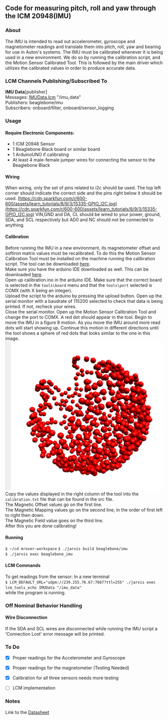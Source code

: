 ﻿Code for measuring pitch, roll and yaw through the ICM 20948(IMU)
 ---
### About

The IMU is intended to read out accelerometer, gyroscope and magnetometer readings and translate them into pitch, roll, yaw and bearing for use in Auton's systems. The IMU must be calibrated whenever it is being used in a new environment. We do so by running the calibration script, and the Motion Sensor Calibrated Tool. This is followed by the main driver which utilizes the calibrated values in order to produce accurate data.

### LCM Channels Publishing/Subscribed To
**IMU Data**[publisher] \
Messages:  [IMUData.lcm](https://github.com/jjtom34/mrover-workspace/blob/master/rover_msgs/IMUData.lcm) "/imu_data" \
Publishers: beaglebone/imu \
Subscribers: onboard/filter, onboard/sensor_logging


### Usage
#### Require Electronic Components:
- 1 ICM 20948 Sensor
- 1 Beaglebone Black board or similar board
- 1 ArduinoUNO if calibrating
- At least 4 male-female jumper wires for connecting the sensor to the Beaglebone Black

#### Wiring
When wiring, only the set of pins related to i2c should be used. The top left corner should indicate the correct side and the pins right below it should be used.
[https://cdn.sparkfun.com/r/600-600/assets/learn_tutorials/8/9/3/15335-GPIO_I2C.jpg](https://cdn.sparkfun.com/r/600-600/assets/learn_tutorials/8/9/3/15335-GPIO_I2C.jpg)
VIN,GND and DA, CL should be wired to your power, ground, SDA, and SCL respectively but AD0 and NC should not be connected to anything.

#### Calibration 
Before running the IMU in a new environment, its magnetometer offset and softiron matrix values must be recalibrated. To do this the Motion Sensor Calibration Tool must be installed on the machine running the calibration script. The tool can be downloaded [here](https://www.pjrc.com/store/prop_shield.html). \
Make sure you have the arduino IDE downloaded as well. This can be downloaded [here](https://www.arduino.cc/en/main/software).  \
Open up calibration.ino in the arduino IDE. Make sure that the correct board is selected in the `tools\board` menu and that the `tools\port` selected is COMX (with X being an integer). \
Upload the script to the arduino by pressing the upload button. Open up the serial monitor with a baudrate of 115200 selected to check that data is being printed. If not, recheck your wires. \
Close the serial monitor. Open up the Motion Sensor Calibration Tool and change the port to COMX. A red dot should appear in the tool. Begin to move the IMU in a figure 8 motion. As you move the IMU around more read dots will start showing up. Continue this motion in different directions until the tool shows a sphere of red dots that looks similar to the one in this image. \
![image](IMU.PNG) \
Copy the values displayed in the right column of the tool into the `calibration.txt` file that can be found in the src file. \
The Magnetic Offset values go on the first line. \
The Magnetic Mapping values go on the second line, in the order of first left to right then down. \
The Magnetic Field value goes on the third line. \
After this you are done calibrating!


#### Running
`$ ~/cd mrover-workspace`
`$ ./jarvis build beaglebone/imu` \
`$ ./jarvis exec beaglebone_imu` 
  
#### LCM Commands
To get readings from the sensor:
In a new terminal \
`$ LCM_DEFAULT_URL="udpm://239.255.76.67:7667?ttl=255" ./jarvis exec lcm_tools_echo IMUData "/imu_data"` \
  while the program is running.

### Off Nominal Behavior Handling
#### Wire Disconnection 
If the SDA and SCL wires are disconnected while running the IMU script a 'Connection Lost' error message will be printed. 

### To Do

-   [x] Proper readings for the Accelerometer and Gyroscope
    
-   [x] Proper readings for the magnetometer (Testing Needed)
    
-   [x] Calibration for all three sensors needs more testing

-   [ ] LCM implementation

### Notes
Link to the [Datasheet](https://invensense.tdk.com/wp-content/uploads/2016/06/DS-000189-ICM-20948-v1.3.pdf)

  

